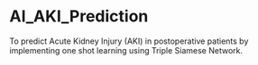 # AI_AKI_Prediction
To predict Acute Kidney Injury (AKI) in postoperative patients by implementing one shot learning using Triple Siamese Network.
